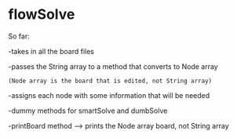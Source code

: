 # flowSolve

So far:

-takes in all the board files

-passes the String array to a method that converts to Node array

	(Node array is the board that is edited, not String array)

-assigns each node with some information that will be needed

-dummy methods for smartSolve and dumbSolve

-printBoard method --> prints the Node array board, not String array
